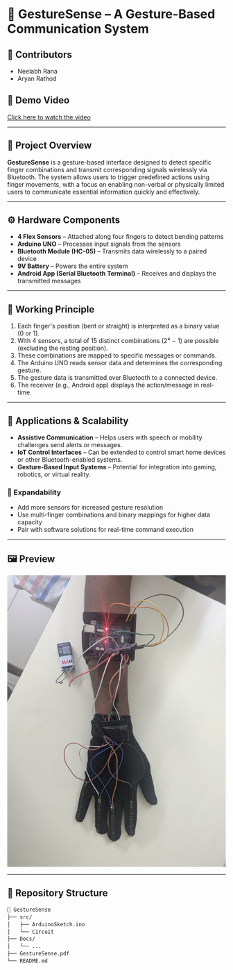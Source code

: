 # 🧤 GestureSense – A Gesture-Based Communication System

## 👤 Contributors
- Neelabh Rana
- Aryan Rathod

## 🎥 Demo Video  
[Click here to watch the video](https://github.com/Neelabh1929/GestureSense/blob/97ae6a5a36231d44118d7fba122cdf2b608d8ead/Docs/Video)

---

## 📌 Project Overview

**GestureSense** is a gesture-based interface designed to detect specific finger combinations and transmit corresponding signals wirelessly via Bluetooth. The system allows users to trigger predefined actions using finger movements, with a focus on enabling non-verbal or physically limited users to communicate essential information quickly and effectively.

---

## ⚙️ Hardware Components

- **4 Flex Sensors** – Attached along four fingers to detect bending patterns  
- **Arduino UNO** – Processes input signals from the sensors  
- **Bluetooth Module (HC-05)** – Transmits data wirelessly to a paired device  
- **9V Battery** – Powers the entire system  
- **Android App (Serial Bluetooth Terminal)** – Receives and displays the transmitted messages  

---

## 🧠 Working Principle

1. Each finger's position (bent or straight) is interpreted as a binary value (0 or 1).  
2. With 4 sensors, a total of 15 distinct combinations (2⁴ − 1) are possible (excluding the resting position).  
3. These combinations are mapped to specific messages or commands.  
4. The Arduino UNO reads sensor data and determines the corresponding gesture.  
5. The gesture data is transmitted over Bluetooth to a connected device.  
6. The receiver (e.g., Android app) displays the action/message in real-time.

---

## 🚀 Applications & Scalability

- **Assistive Communication** – Helps users with speech or mobility challenges send alerts or messages.
- **IoT Control Interfaces** – Can be extended to control smart home devices or other Bluetooth-enabled systems.
- **Gesture-Based Input Systems** – Potential for integration into gaming, robotics, or virtual reality.

### 🔄 Expandability

- Add more sensors for increased gesture resolution  
- Use multi-finger combinations and binary mappings for higher data capacity  
- Pair with software solutions for real-time command execution

---

## 🖼️ Preview

![GestureSense Preview](https://github.com/Neelabh1929/GestureSense/raw/97ae6a5a36231d44118d7fba122cdf2b608d8ead/Docs/Image1)

---

## 📁 Repository Structure
```bash
🧤 GestureSense
├── src/
│   ├── ArduinoSketch.ino
│   └── Circuit
├── Docs/
│   └── ...
├── GestureSense.pdf
└── README.md

